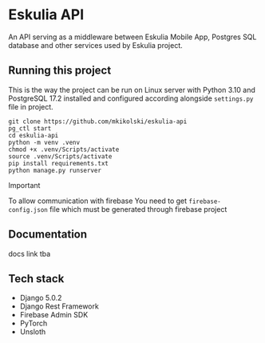# Eskulia API

An API serving as a middleware between Eskulia Mobile App, Postgres SQL database and other services used by Eskulia project.

## Running this project
This is the way the project can be run on Linux server with Python 3.10 and PostgreSQL 17.2 installed and configured according alongside `settings.py` file in project.

```shell
git clone https://github.com/mkikolski/eskulia-api
pg_ctl start
cd eskulia-api
python -m venv .venv
chmod +x .venv/Scripts/activate
source .venv/Scripts/activate
pip install requirements.txt
python manage.py runserver
```
> [!IMPORTANT] 
> To allow communication with firebase You need to get `firebase-config.json` file which must be generated through firebase project

## Documentation
docs link tba

## Tech stack
- Django 5.0.2
- Django Rest Framework
- Firebase Admin SDK
- PyTorch
- Unsloth
